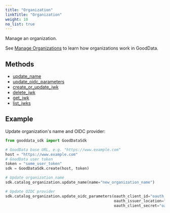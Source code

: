 ```yaml
---
title: "Organization"
linkTitle: "Organization"
weight: 10
no_list: true
---
```


Manage an organization.

See [Manage Organizations](https://www.gooddata.com/docs/cloud/manage-deployment/set-up-organizations/manage-organizations/) to learn how organizations work in GoodData.

## Methods

* [update_name](./update_name/)
* [update_oidc_parameters](./update_oidc_parameters/)
* [create_or_update_jwk](./create_or_update_jwk/)
* [delete_jwk](./delete_jwk/)
* [get_jwk](./get_jwk/)
* [list_jwks](./list_jwks/)

## Example

Update organization's name and OIDC provider:

```python
from gooddata_sdk import GoodDataSdk

# GoodData base URL, e.g. "https://www.example.com"
host = "https://www.example.com"
# GoodData user token
token = "some_user_token"
sdk = GoodDataSdk.create(host, token)

# Update organization name
sdk.catalog_organization.update_name(name="new_organization_name")

# Update OIDC provider
sdk.catalog_organization.update_oidc_parameters(oauth_client_id="oauth_client_id",
                                                oauth_issuer_location="oauth_issuer_location",
                                                oauth_client_secret="oauth_client_secret")
```

